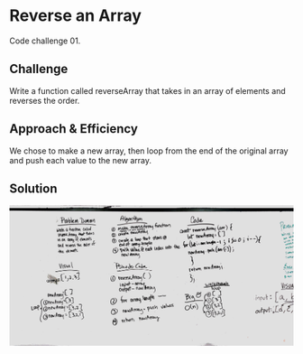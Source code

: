 # Reverse an Array
<!-- Short summary or background information -->
Code challenge 01.


## Challenge
<!-- Description of the challenge -->
Write a function called reverseArray that takes in an array of elements and reverses the order.

## Approach & Efficiency
<!-- What approach did you take? Why? What is the Big O space/time for this approach? -->
We chose to make a new array, then loop from the end of the original array and push each value to the new array. 

## Solution
<!-- Embedded whiteboard image -->
![](assets/codeChallenge01.jpg)